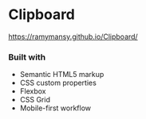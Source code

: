 # Clipboard
https://ramymansy.github.io/Clipboard/

### Built with

- Semantic HTML5 markup
- CSS custom properties
- Flexbox
- CSS Grid
- Mobile-first workflow